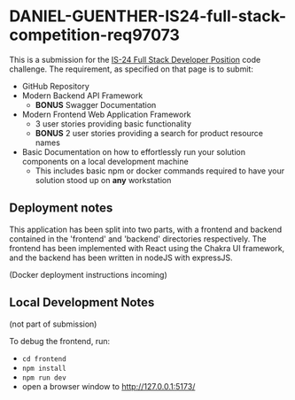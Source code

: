 
DANIEL-GUENTHER-IS24-full-stack-competition-req97073
====================================================

This is a submission for the [IS-24 Full Stack Developer Position](https://github.com/bcgov/citz-imb-full-stack-code-challenge-req97073) code challenge.
The requirement, as specified on that page is to submit:
* GitHub Repository
* Modern Backend API Framework 
    * **BONUS** Swagger Documentation
* Modern Frontend Web Application Framework
    * 3 user stories providing basic functionality
    * **BONUS** 2 user stories providing a search for product resource names
* Basic Documentation on how to effortlessly run your solution components on a local development machine
    * This includes basic npm or docker commands required to have your solution stood up on **any** workstation


Deployment notes
-----------------
This application has been split into two parts, with a frontend and backend contained
in the 'frontend' and 'backend' directories respectively.
The frontend has been implemented with React using the Chakra UI framework,
and the backend has been written in nodeJS with expressJS.

(Docker deployment instructions incoming)


Local Development Notes
-----------------------
(not part of submission)

To debug the frontend, run:
- `cd frontend`
- `npm install`
- `npm run dev`
- open a browser window to http://127.0.0.1:5173/
